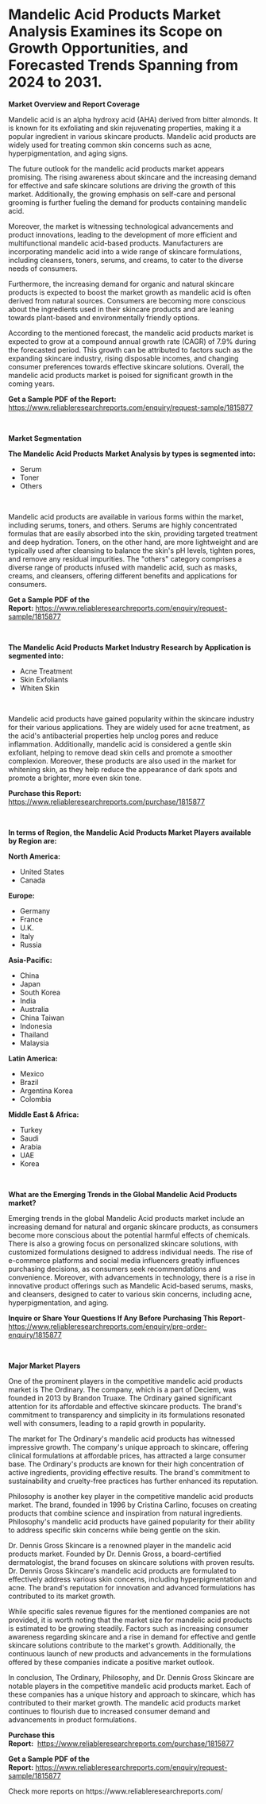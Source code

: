 <p><h1>Mandelic Acid Products Market Analysis Examines its Scope on Growth Opportunities, and Forecasted Trends Spanning from 2024 to 2031.</h1></p><p><strong>Market Overview and Report Coverage</strong></p>
<p><p>Mandelic acid is an alpha hydroxy acid (AHA) derived from bitter almonds. It is known for its exfoliating and skin rejuvenating properties, making it a popular ingredient in various skincare products. Mandelic acid products are widely used for treating common skin concerns such as acne, hyperpigmentation, and aging signs.</p><p>The future outlook for the mandelic acid products market appears promising. The rising awareness about skincare and the increasing demand for effective and safe skincare solutions are driving the growth of this market. Additionally, the growing emphasis on self-care and personal grooming is further fueling the demand for products containing mandelic acid.</p><p>Moreover, the market is witnessing technological advancements and product innovations, leading to the development of more efficient and multifunctional mandelic acid-based products. Manufacturers are incorporating mandelic acid into a wide range of skincare formulations, including cleansers, toners, serums, and creams, to cater to the diverse needs of consumers.</p><p>Furthermore, the increasing demand for organic and natural skincare products is expected to boost the market growth as mandelic acid is often derived from natural sources. Consumers are becoming more conscious about the ingredients used in their skincare products and are leaning towards plant-based and environmentally friendly options.</p><p>According to the mentioned forecast, the mandelic acid products market is expected to grow at a compound annual growth rate (CAGR) of 7.9% during the forecasted period. This growth can be attributed to factors such as the expanding skincare industry, rising disposable incomes, and changing consumer preferences towards effective skincare solutions. Overall, the mandelic acid products market is poised for significant growth in the coming years.</p></p>
<p><strong>Get a Sample PDF of the Report:</strong> <a href="https://www.reliableresearchreports.com/enquiry/request-sample/1815877">https://www.reliableresearchreports.com/enquiry/request-sample/1815877</a></p>
<p>&nbsp;</p>
<p><strong>Market Segmentation</strong></p>
<p><strong>The Mandelic Acid Products Market Analysis by types is segmented into:</strong></p>
<p><ul><li>Serum</li><li>Toner</li><li>Others</li></ul></p>
<p>&nbsp;</p>
<p><p>Mandelic acid products are available in various forms within the market, including serums, toners, and others. Serums are highly concentrated formulas that are easily absorbed into the skin, providing targeted treatment and deep hydration. Toners, on the other hand, are more lightweight and are typically used after cleansing to balance the skin's pH levels, tighten pores, and remove any residual impurities. The "others" category comprises a diverse range of products infused with mandelic acid, such as masks, creams, and cleansers, offering different benefits and applications for consumers.</p></p>
<p><strong>Get a Sample PDF of the Report:</strong>&nbsp;<a href="https://www.reliableresearchreports.com/enquiry/request-sample/1815877">https://www.reliableresearchreports.com/enquiry/request-sample/1815877</a></p>
<p>&nbsp;</p>
<p><strong>The Mandelic Acid Products Market Industry Research by Application is segmented into:</strong></p>
<p><ul><li>Acne Treatment</li><li>Skin Exfoliants</li><li>Whiten Skin</li></ul></p>
<p>&nbsp;</p>
<p><p>Mandelic acid products have gained popularity within the skincare industry for their various applications. They are widely used for acne treatment, as the acid's antibacterial properties help unclog pores and reduce inflammation. Additionally, mandelic acid is considered a gentle skin exfoliant, helping to remove dead skin cells and promote a smoother complexion. Moreover, these products are also used in the market for whitening skin, as they help reduce the appearance of dark spots and promote a brighter, more even skin tone.</p></p>
<p><strong>Purchase this Report:</strong>&nbsp; <a href="https://www.reliableresearchreports.com/purchase/1815877">https://www.reliableresearchreports.com/purchase/1815877</a></p>
<p>&nbsp;</p>
<p><strong>In terms of Region, the Mandelic Acid Products Market Players available by Region are:</strong></p>
<p>
    <p> <strong> North America: </strong>
        <ul>
            <li>United States</li>
            <li>Canada</li>
        </ul>
        </p> 
    <p> <strong> Europe: </strong>
        <ul>
            <li>Germany</li>
            <li>France</li>
            <li>U.K.</li>
            <li>Italy</li>
            <li>Russia</li>
        </ul>
        </p> 
    <p> <strong> Asia-Pacific: </strong>
        <ul>
            <li>China</li>
            <li>Japan</li>
            <li>South Korea</li>
            <li>India</li>
            <li>Australia</li>
            <li>China Taiwan</li>
            <li>Indonesia</li>
            <li>Thailand</li>
            <li>Malaysia</li>
        </ul>
        </p> 
    <p> <strong> Latin America: </strong>
        <ul>
            <li>Mexico</li>
            <li>Brazil</li>
            <li>Argentina Korea</li>
            <li>Colombia</li>
        </ul>
        </p> 
    <p> <strong> Middle East & Africa: </strong>
        <ul>
            <li>Turkey</li>
            <li>Saudi</li>
            <li>Arabia</li>
            <li>UAE</li>
            <li>Korea</li>
        </ul>
    </p>
    </p>
<p>&nbsp;</p>
<p><strong>What are the Emerging Trends in the Global Mandelic Acid Products market?</strong></p>
<p><p>Emerging trends in the global Mandelic Acid products market include an increasing demand for natural and organic skincare products, as consumers become more conscious about the potential harmful effects of chemicals. There is also a growing focus on personalized skincare solutions, with customized formulations designed to address individual needs. The rise of e-commerce platforms and social media influencers greatly influences purchasing decisions, as consumers seek recommendations and convenience. Moreover, with advancements in technology, there is a rise in innovative product offerings such as Mandelic Acid-based serums, masks, and cleansers, designed to cater to various skin concerns, including acne, hyperpigmentation, and aging.</p></p>
<p><strong>Inquire or Share Your Questions If Any Before Purchasing This Report</strong>- <a href="https://www.reliableresearchreports.com/enquiry/pre-order-enquiry/1815877">https://www.reliableresearchreports.com/enquiry/pre-order-enquiry/1815877</a></p>
<p>&nbsp;</p>
<p><strong>Major Market Players</strong></p>
<p><p>One of the prominent players in the competitive mandelic acid products market is The Ordinary. The company, which is a part of Deciem, was founded in 2013 by Brandon Truaxe. The Ordinary gained significant attention for its affordable and effective skincare products. The brand's commitment to transparency and simplicity in its formulations resonated well with consumers, leading to a rapid growth in popularity.</p><p>The market for The Ordinary's mandelic acid products has witnessed impressive growth. The company's unique approach to skincare, offering clinical formulations at affordable prices, has attracted a large consumer base. The Ordinary's products are known for their high concentration of active ingredients, providing effective results. The brand's commitment to sustainability and cruelty-free practices has further enhanced its reputation.</p><p>Philosophy is another key player in the competitive mandelic acid products market. The brand, founded in 1996 by Cristina Carlino, focuses on creating products that combine science and inspiration from natural ingredients. Philosophy's mandelic acid products have gained popularity for their ability to address specific skin concerns while being gentle on the skin.</p><p>Dr. Dennis Gross Skincare is a renowned player in the mandelic acid products market. Founded by Dr. Dennis Gross, a board-certified dermatologist, the brand focuses on skincare solutions with proven results. Dr. Dennis Gross Skincare's mandelic acid products are formulated to effectively address various skin concerns, including hyperpigmentation and acne. The brand's reputation for innovation and advanced formulations has contributed to its market growth.</p><p>While specific sales revenue figures for the mentioned companies are not provided, it is worth noting that the market size for mandelic acid products is estimated to be growing steadily. Factors such as increasing consumer awareness regarding skincare and a rise in demand for effective and gentle skincare solutions contribute to the market's growth. Additionally, the continuous launch of new products and advancements in the formulations offered by these companies indicate a positive market outlook.</p><p>In conclusion, The Ordinary, Philosophy, and Dr. Dennis Gross Skincare are notable players in the competitive mandelic acid products market. Each of these companies has a unique history and approach to skincare, which has contributed to their market growth. The mandelic acid products market continues to flourish due to increased consumer demand and advancements in product formulations.</p></p>
<p><strong>Purchase this Report:</strong>&nbsp;&nbsp;<a href="https://www.reliableresearchreports.com/purchase/1815877">https://www.reliableresearchreports.com/purchase/1815877</a></p>
<p></p>
<p><strong>Get a Sample PDF of the Report:</strong>&nbsp;<a href="https://www.reliableresearchreports.com/enquiry/request-sample/1815877">https://www.reliableresearchreports.com/enquiry/request-sample/1815877</a></p>
<p>Check more reports on https://www.reliableresearchreports.com/</p>
